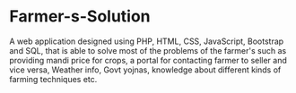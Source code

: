 # Farmer-s-Solution
A web application designed using PHP, HTML, CSS, JavaScript, Bootstrap and SQL, that is able to solve most of the problems of the farmer's such as providing mandi price for crops, a portal for contacting farmer to seller and vice versa, Weather info, Govt yojnas, knowledge about different kinds of farming techniques etc.
